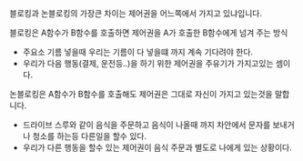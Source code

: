 블로킹과 논블로킹의 가장큰 차이는 제어권을 어느쪽에서 가지고 있냐입니다.

블로킹은 A함수가 B함수를 호출하면 제어권을 A가 호출한 B함수에게 넘겨 주는 방식
- 주요소 기름 넣을때 우리는 기름이 다 넣을떄 까지 계속 기다려야 한다. 
- 우리가 다음 행동(결제, 운전등..)을 하기 위한 제어권을 주유기가 가지고있는 셈이다.

논블로킹은 A함수가 B함수를 호출해도 제어권은 그대로 자신이 가지고 있는것을 말합니다.
- 드라이브 스루와 같이 음식을 주문하고 음식이 나올때 까지 차안에서 문자를 보내거나 청소를 하는등 다른일을 할수 있다.
- 우리가 다른 행동을 할수 있는 제어권이 음식 주문과 별도로 나에게 있는 상황이다.